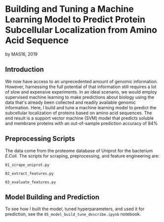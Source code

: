 # Building and Tuning a Machine Learning Model to Predict Protein Subcellular Localization from Amino Acid Sequence
by MAS16, 2019

## Introduction
We now have access to an unprecedented amount of genomic information. However, harnessing the full potential of that information still requires a lot of slow and expensive experiments. In an ideal scenario, we would employ supervised machine learning to make predictions about biology using the data that's already been collected and readily available genomic information. Here, I build and tune a machine learning model to predict the subcellular localization of proteins based on amino acid sequences. The end result is a support vector machine (SVM) model that predicts soluble and membrane proteins with an out-of-sample prediction accuracy of 84%

## Preprocessing Scripts
The data come from the proteome database of Uniprot for the bacterium *E.Coli*. The scripts for scraping, preprocessing, and feature engineering are:

```01_scrape_uniprot.py```  

```02_extract_features.py```  

```03_evaluate_features.py```  

## Model Building and Prediction
To see how I built the model, tuned hyperparameters, and used it for prediction, see the ```05_model_build_tune_describe.ipynb``` notebook.
